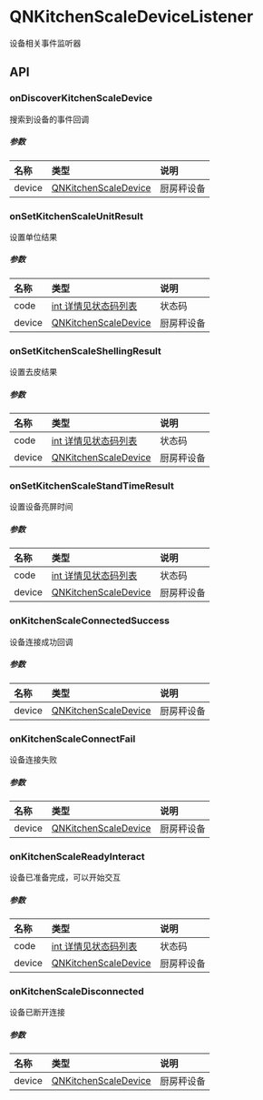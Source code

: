 # QNKitchenScaleDeviceListener

设备相关事件监听器

## API

### onDiscoverKitchenScaleDevice

搜索到设备的事件回调

##### 参数

| 名称   | 类型                                              | 说明       |
| :----- | :------------------------------------------------ | :--------- |
| device | [QNKitchenScaleDevice](./QNKitchenScaleDevice.md) | 厨房秤设备 |

### onSetKitchenScaleUnitResult

设置单位结果

##### 参数

| 名称   | 类型                                              | 说明       |
| :----- | :------------------------------------------------ | :--------- |
| code   | [int 详情见状态码列表](../../Code.md#设备相关)    | 状态码     |
| device | [QNKitchenScaleDevice](./QNKitchenScaleDevice.md) | 厨房秤设备 |

### onSetKitchenScaleShellingResult

设置去皮结果

##### 参数

| 名称   | 类型                                              | 说明       |
| :----- | :------------------------------------------------ | :--------- |
| code   | [int 详情见状态码列表](../../Code.md#设备相关)    | 状态码     |
| device | [QNKitchenScaleDevice](./QNKitchenScaleDevice.md) | 厨房秤设备 |

### onSetKitchenScaleStandTimeResult

设置设备亮屏时间

##### 参数

| 名称   | 类型                                              | 说明       |
| :----- | :------------------------------------------------ | :--------- |
| code   | [int 详情见状态码列表](../../Code.md#设备相关)    | 状态码     |
| device | [QNKitchenScaleDevice](./QNKitchenScaleDevice.md) | 厨房秤设备 |

### onKitchenScaleConnectedSuccess

设备连接成功回调

##### 参数

| 名称   | 类型                                              | 说明       |
| :----- | :------------------------------------------------ | :--------- |
| device | [QNKitchenScaleDevice](./QNKitchenScaleDevice.md) | 厨房秤设备 |

### onKitchenScaleConnectFail

设备连接失败

##### 参数

| 名称   | 类型                                              | 说明       |
| :----- | :------------------------------------------------ | :--------- |
| device | [QNKitchenScaleDevice](./QNKitchenScaleDevice.md) | 厨房秤设备 |

### onKitchenScaleReadyInteract

设备已准备完成，可以开始交互

##### 参数

| 名称   | 类型                                              | 说明       |
| :----- | :------------------------------------------------ | :--------- |
| code   | [int 详情见状态码列表](../Code.md#设备相关)       | 状态码     |
| device | [QNKitchenScaleDevice](./QNKitchenScaleDevice.md) | 厨房秤设备 |

### onKitchenScaleDisconnected

设备已断开连接

##### 参数

| 名称   | 类型                                              | 说明       |
| :----- | :------------------------------------------------ | :--------- |
| device | [QNKitchenScaleDevice](./QNKitchenScaleDevice.md) | 厨房秤设备 |